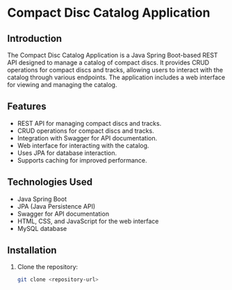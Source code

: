 # Compact Disc Catalog Application

## Introduction

The Compact Disc Catalog Application is a Java Spring Boot-based REST API designed to manage a catalog of compact discs. It provides CRUD operations for compact discs and tracks, allowing users to interact with the catalog through various endpoints. The application includes a web interface for viewing and managing the catalog.

## Features

- REST API for managing compact discs and tracks.
- CRUD operations for compact discs and tracks.
- Integration with Swagger for API documentation.
- Web interface for interacting with the catalog.
- Uses JPA for database interaction.
- Supports caching for improved performance.

## Technologies Used

- Java Spring Boot
- JPA (Java Persistence API)
- Swagger for API documentation
- HTML, CSS, and JavaScript for the web interface
- MySQL database

## Installation

1. Clone the repository:
   ```sh
   git clone <repository-url>
   ```